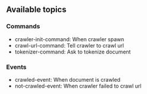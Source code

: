 ## Available topics

### Commands

- crawler-init-command: When crawler spawn
- crawl-url-command: Tell crawler to crawl url
- tokenizer-command: Ask to tokenize document

### Events

- crawled-event: When document is crawled
- not-crawled-event: When crawler failed to crawl url
